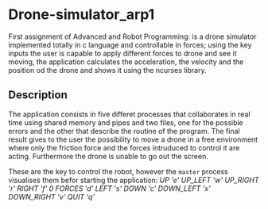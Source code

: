 # Drone-simulator_arp1
First assignment of Advanced and Robot Programming: is a drone simulator implemented totally in c language and controllable in forces; using the key inputs the user is capable to apply different forces to drone and see it moving, the application calculates the acceleration, the velocity and the position od the drone and shows it using the ncurses library.

## Description
The application consists in five differet processes that collaborates in real time using shared memory and pipes and two files, one for the possible errors and the other that describe the routine of the program.
The final result gives to the user the possibility to move a drone in a free environment where only the friction force and the forces intruduced to control it are acting.
Furthermore the drone is unable to go out the screen.

These are the key to control the robot, however the `master` process visualises them befor starting the application:
*UP 'e'
UP_LEFT 'w'
UP_RIGHT 'r'
RIGHT 'f'
0 FORCES 'd'
LEFT 's'
DOWN 'c'
DOWN_LEFT 'x'
DOWN_RIGHT 'v'
QUIT 'q'*
